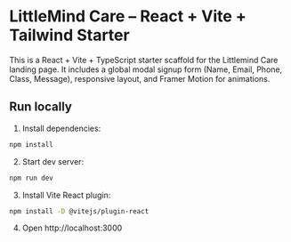 # LittleMind Care – React + Vite + Tailwind Starter

This is a React + Vite + TypeScript starter scaffold for the Littlemind Care landing page.
It includes a global modal signup form (Name, Email, Phone, Class, Message), responsive layout, and Framer Motion for animations.

## Run locally

1. Install dependencies:
```bash
npm install
```

2. Start dev server:
```bash
npm run dev
```

3. Install Vite React plugin:
```bash
npm install -D @vitejs/plugin-react
```

4. Open http://localhost:3000

